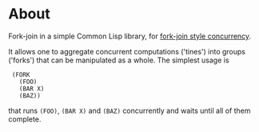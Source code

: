 # About

Fork-join in a simple Common Lisp library, for [fork-join style
concurrency](https://en.wikipedia.org/wiki/Fork%E2%80%93join_model).

It allows one to aggregate concurrent computations ('tines') into groups
('forks') that can be manipulated as a whole. The simplest usage is
```
 (FORK
   (FOO)
   (BAR X)
   (BAZ))

```
that runs `(FOO)`, `(BAR X)` and `(BAZ)` concurrently and waits until all of them complete.
